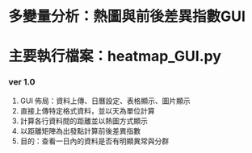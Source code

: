 # 多變量分析：熱圖與前後差異指數GUI
主要執行檔案：heatmap_GUI.py
===
### ver 1.0
1. GUI 佈局：資料上傳、日曆設定、表格顯示、圖片顯示
2. 直接上傳特定格式資料，並以天為單位計算
3. 計算各行資料間的距離並以熱圖方式顯示
4. 以距離矩陣為出發點計算前後差異指數
5. 目的：查看一日內的資料是否有明顯異常與分群

